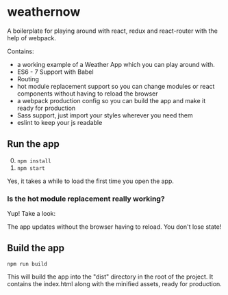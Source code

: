 
# weathernow
A boilerplate for playing around with react, redux and react-router with the help of webpack.

Contains: 

* a working example of a Weather App which you can play around with.
* ES6 - 7 Support with Babel
* Routing
* hot module replacement support so you can change modules or react components without having to reload the browser
* a webpack production config so you can build the app and make it ready for production
* Sass support, just import your styles wherever you need them
* eslint to keep your js readable



## Run the app

0. ```npm install```
0. ```npm start```


Yes, it takes a while to load the first time you open the app.

### Is the hot module replacement really working?

Yup! Take a look:

The app updates without the browser having to reload. You don't lose state!

## Build the app
```npm run build```

This will build the app into the "dist" directory in the root of the project. It contains the index.html along with the minified assets, ready for production.
